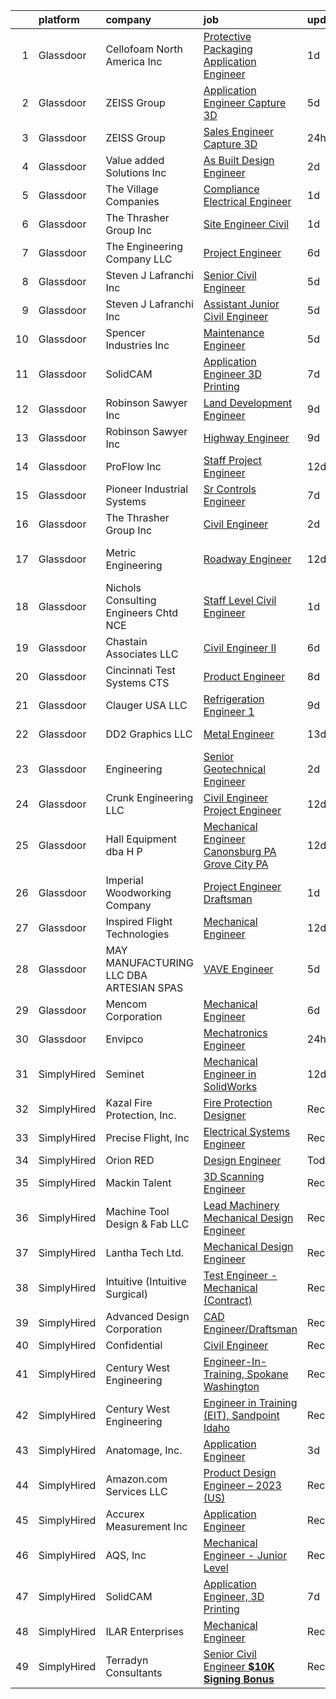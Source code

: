 

|    | platform    | company                                  | job                                                                                                                                                                                                                                                                                                                                                                                                                                                                                                                                                                                                                                                                                                                                                                                                                                                                                                                                             | update_time   | location            |
|---:|:------------|:-----------------------------------------|:------------------------------------------------------------------------------------------------------------------------------------------------------------------------------------------------------------------------------------------------------------------------------------------------------------------------------------------------------------------------------------------------------------------------------------------------------------------------------------------------------------------------------------------------------------------------------------------------------------------------------------------------------------------------------------------------------------------------------------------------------------------------------------------------------------------------------------------------------------------------------------------------------------------------------------------------|:--------------|:--------------------|
|  1 | Glassdoor   | Cellofoam North America Inc              | [Protective Packaging   Application Engineer](https://www.glassdoor.com/partner/jobListing.htm?pos=120&ao=1110586&s=58&guid=000001828bb3c3eb9eb2b08d5b2fe26b&src=GD_JOB_AD&t=SR&vt=w&ea=1&cs=1_87a79eb9&cb=1660201190852&jobListingId=1008063088053&cpc=AD6D47FFA8B547F8&jrtk=3-0-1ga5r7h0pi6i8801-1ga5r7h17ii1p800-ecf9547687b3fc56--6NYlbfkN0D0v1mOwXj8swOaDrJZz_RjVoJYf6u0WGQyDVRt7sJsxX9U_6azqd4tK_cXDaSjRA0ECsQUIhb3g98N6YmwSze1h_qWh9dsLM5YdGn3Q29QozuVlS_4gz60A8N2rxQ_6WE6E1U5w48G5WQjQBCrCh_lZtqPZWFN-W4m8j7nDRUl6jgWiAhBTBpQnbJlZ_bjCLkmmTvN8ob0O3wgzG2KLNtVRNaj3AoenOOi_g-c6vBefsmbd_W2yJcbKUAB5PgC8Px1t0S-jJfNlzvj_E-ZBApMPmZl2_iC7NYwZS3zjUmJ4D7eu_PlvyIJhwSB5kIy8r17YyLZxoXzOvu_wiVFAeAhrSSrC-OevntolfLK6KEYifcLZNrbH0y6ttdPfxNT0GAINlmtQngvalE5xZxa8FvdfN_Vc1bR0fnu7SsYIrZegb5-AirSQ-Gp3DSEJum_c2a1djsSos26a9yBtvZTlNIkBB6aoRkv9zkFnvjdE4rULENBMaJDSX_sFvEyh30oCFC_1UH2QSSQIA%3D%3D)                                              | 1d            | Conyers, GA         |
|  2 | Glassdoor   | ZEISS Group                              | [Application Engineer  Capture 3D](https://www.glassdoor.com/partner/jobListing.htm?pos=111&ao=1110586&s=58&guid=000001828bb3c3eb9eb2b08d5b2fe26b&src=GD_JOB_AD&t=SR&vt=w&ea=1&cs=1_a181c96c&cb=1660201190851&jobListingId=1008056198941&cpc=EF122F8089B9F0DE&jrtk=3-0-1ga5r7h0pi6i8801-1ga5r7h17ii1p800-291a0fe2e65db469--6NYlbfkN0ABwDUVlT3Pw5qAnq35jQOIcsB_LA26JxM8HdsefTKsTS0GE99TacnGWhKcn818qAYrPKdOb4AKBMytyhzwEDYCZfCUbVLVDsDK4XX6nuUIKMZNk3srfZHRh7QjFewBKuuX-Fx7fgUGP5eZ8X6PnK3OshnFxF8ThhwW5CcodgIjO5hTGxjkDKgMKmgyyYfBdkqpnahYpJXIWmrPZ3JuiK5mvgGk2NXcsfIk0hw7XfKyUcAD1U_XSFnDjlGDKmQUiFelLsA5cDZKIjJHqu2Eo1YAVHlIvWEHV1Po4IEurpGSiVjSdrdZGsNIvcTKu9VMxzBbVhU6a8BB-_6i2rB701fDsz36eKT7nlyughwNgA5XYi6WIArTaCJYModxLu6bNWJ6VS7wP6UsjbmtrajUJrUQ0W-AItSOM5mVRm6y7lgpgh7u5LmH7q7sPfQ268otI9dUhLIdocwqc9MG4uIeLSrVPWaiaeqgdSNO7PJkHcSgOAX205YbgxKW5WqegHxUZxdSMausruqyuA%3D%3D)                                                         | 5d            | Issaquah, WA        |
|  3 | Glassdoor   | ZEISS Group                              | [Sales Engineer  Capture 3D](https://www.glassdoor.com/partner/jobListing.htm?pos=123&ao=1110586&s=58&guid=000001828bb3c3eb9eb2b08d5b2fe26b&src=GD_JOB_AD&t=SR&vt=w&ea=1&cs=1_564474fc&cb=1660201190852&jobListingId=1008065618152&cpc=7C0AF3FAC6523A09&jrtk=3-0-1ga5r7h0pi6i8801-1ga5r7h17ii1p800-2db488a798be8a7f--6NYlbfkN0ABwDUVlT3Pw5qAnq35jQOIcsB_LA26JxM8HdsefTKsTS0GE99TacnG2wi7CEupSPTB5uIRffXU2qwrDKgdGhquKUk6r9SxrEi8aqvTXeEjH0U3HZ3fu_zIwfgCx60Hl1q1A4J8HB7Du5vgyZJmK0p2nxbD4nwgVTXSdxjgJ6KCrsJNwuOy2kY9i-DsNceHN050TJNNxCqMMpd-1jVARVCr9VGBlA4RLXbwPk_uPzMR8-nidNTkbWC5uPTbdQUieIa7ovXKC_q3SPgUdvks50DSlMfuJ7__DPlZWvqfhhM7oYEYTNz8Y-hVJU9v182A5q2lEQZaF2_q-z_ZIfow4K7syD7tpPwQIBKM1g59CkZMNLMzVNGzbWgiE2y7FkoFo5CO2Y7AEpCS6JqgeFT4hbhbnKT6s0KKBGaVygYmekhG5y9p3WrSsm3E8zWJgh8cj1tsqbQWa14B5HBZ9-cG-xKogLLvuSaXmxSAhzRgfAVYr2kA-zIBEnYJqEpueyv2C2NmaUePsCepBw%3D%3D)                                                               | 24h           | Milwaukee, WI       |
|  4 | Glassdoor   | Value added Solutions  Inc               | [As Built Design Engineer](https://www.glassdoor.com/partner/jobListing.htm?pos=130&ao=1110586&s=58&guid=000001828bb3c3eb9eb2b08d5b2fe26b&src=GD_JOB_AD&t=SR&vt=w&cs=1_8e6627eb&cb=1660201190853&jobListingId=1008061381451&cpc=2F77D7B52AE28048&jrtk=3-0-1ga5r7h0pi6i8801-1ga5r7h17ii1p800-95f3641f664680c5--6NYlbfkN0BUybBr5XT0sqPg3LBRWKMXbk3CuxQvNwBp0Q94qNyX0t_74A17dcXXF2W5Cm7w7sFppAAsfONcjxioYFwY5A1tp_g4VMQQ_gvg0IJ-Djsag8nAz59WdxM4fPwmsUQrbteHexgIBz-C5--H7-DGgglW35FbhhWZwP6brp-_VxNSHXX_EmraCz5LptqII3ws9ZHr3nR-jmmZzgcUs-FZRtPvxeQGtuv7bxQLY-Dh_4kEjXoJnxwCZhHR2A66x8zboRy1ngEhhvZmxA0VZuPKsFh9lnTMYGvknuieP20BCyegVK-6YJHwpYsNr0zyWvWvwTJI-ZRlYHpQEx_Y1-7tUnGBpWBpckAHEXPdDXqz7cvNVwLscE89BKTPs7fIMy7kkq7wEyd9QwrCDEDj2An6KvU1gyLCuxAvEOiy0DqPJqX75bMuXogX2LFRZva1uzGB9mtGv6Fe91vlHihOW3u3eF-PX5C0a1o_SFACezNQTojGvz3ZTAoUgFGmbMjvIyQ9_L5ouj4liWcaGQ7YSogZOjVn)                                                                  | 2d            | Carlsbad, NM        |
|  5 | Glassdoor   | The Village Companies                    | [Compliance   Electrical Engineer](https://www.glassdoor.com/partner/jobListing.htm?pos=108&ao=1110586&s=58&guid=000001828bb3c3eb9eb2b08d5b2fe26b&src=GD_JOB_AD&t=SR&vt=w&cs=1_92395821&cb=1660201190849&jobListingId=1008062776938&cpc=C329BE6647592046&jrtk=3-0-1ga5r7h0pi6i8801-1ga5r7h17ii1p800-e02f70705dcfb595--6NYlbfkN0AGg1VZueiKT9tWCUHV5e2l2mcE5WYHjIZa47yRLtX7ki4vJOo0OXV21gHx1QGMCLbz7xbkbELQ5OI1DHzC6VnJauSTDWR6uJe8C_Fgfd7hrXXjLIIFwHsf_s1dcTZOK548qePsVxISLzbFg9zqoMbgFiapY3ULI3FQfNgOPv67WpDQXXx0Rwm8hOgI6EZwVFmfjPyXK17pLD1ltfiHnwmvgk4Cj3mJ3DbYULzZqepTu6gPqYw5rkA6-DX4zPcRunpN-6xhbKqMSWfsGRgTQ7U-Ps0gtf8Eu5kLkdvwYrDpPwViNcrjNtPYM4RIFex-0zHs1O-JSI0IP_h5ZpM2hBAo0LyOp9oGtMjvGQRN4JLwGVfxKl4ePlsetovq1VqRpnevJsNYIZbnYgKFpbzImcW1jtC_kTk6s0Co4cPawxLVjS1094Ju2u6wGgNeb4KfHFeK5jJSPbrE3Dwif1mxyzxMKw_LW8Xv7E8n0Ey1xYg_2P7JBl51lhM4T4y8ZitsvXcMCKj8c3UswG4OaABEYiWK)                                                          | 1d            | Green Bay, WI       |
|  6 | Glassdoor   | The Thrasher Group Inc                   | [Site Engineer  Civil ](https://www.glassdoor.com/partner/jobListing.htm?pos=126&ao=1110586&s=58&guid=000001828bb3c3eb9eb2b08d5b2fe26b&src=GD_JOB_AD&t=SR&vt=w&ea=1&cs=1_7e6cabc9&cb=1660201190853&jobListingId=1008062664729&cpc=9A96D6093D59D0CE&jrtk=3-0-1ga5r7h0pi6i8801-1ga5r7h17ii1p800-c9969b8f3411c365--6NYlbfkN0BHIfC1zsKGIu0R3teaIu8liT7fbRNLaQeDQfcPJweUK16HKW-DuQbyYXXDHNi0aojXfnC0eWsgP2EA41Uq2PWSSSLaG37xo8wdvhq4YRa9sWVAYT6pB7tY3aBbEYfwX3rtyKmxdpgm2PTIJBN2p_6zLAo1yugNLIZjL3ubwuCSw5LT83SaY0v--9Ih1y4G19lSqgDc0PuQ96at_lBUCj9xOtX46k2g_c6pE7ZMF6ayCUwQCQCNx_KPR7IjOSCzlKad0XXKHLu16l-10Q2B4LCfvKXCkqRJMKDkMk9YpSuvTwrCw4AQydt9K3RNS4w4WBK8gQ38vEAjsgXfzsVin9zx2d3f-nwRsV_TSMIuWHPybyEzCIIGy2ZbsDBFvQgNxhypaZHCYnN-o6VOgZwFO-itMYxHGv-kkm9O43C-BznyDSZSqiC3gARDaSNsTOsjYdG1RI5mznq9iEZOeHU8rwjNv_9ftn6iQk3QLQaXH8KF3_txGs28wPg4x1IzCuT_QPgHDWtJLtGzWw%3D%3D)                                                                    | 1d            | Beaver, WV          |
|  7 | Glassdoor   | The Engineering Company  LLC             | [Project Engineer](https://www.glassdoor.com/partner/jobListing.htm?pos=118&ao=1110586&s=58&guid=000001828bb3c3eb9eb2b08d5b2fe26b&src=GD_JOB_AD&t=SR&vt=w&ea=1&cs=1_958835cb&cb=1660201190852&jobListingId=1008053728991&cpc=087FCE1F8A501AB7&jrtk=3-0-1ga5r7h0pi6i8801-1ga5r7h17ii1p800-36b88a74180b6b24--6NYlbfkN0BHIfC1zsKGIu0R3teaIu8liT7fbRNLaQeDQfcPJweUK16HKW-DuQbyPhgeNm9RviwfXXo46f9mWp6r7Q8sfIPHcx-QPp0lcPa90M6pnfJr5udRt8I_idjs0CQlLNnPbOyhsYZXX8qX8428MSC2p8mU1j1LRSmde66O6Si1Cexy9Cat36ERlzRZs3jUqYYctdzeoZ5McFTlcUUNjs3nMBzrAPSM3Kn2elGDXpp8b3JsSiaEmlzKusnUVAOkM24R_Rf3y31Qbfkrsw_M8tVt2_vqxYo6Cid4R8FcF2DdYfvKO9ZMkFdBcBdkOzQ6rNgfN6UoGuGFrL9mvELOTZAq5Z9yOTz43AISAK1kSQ86qOXkPmoiKIanZzylBuQOd6XXEezZuZnKjTDJJBzQVHuoDhKXe0HLxs-pJQkdyVY0luY5OnALclKC1XzYURqrBkwAj5wYf8D7cez6pntBcTLdNSYZ2k5tuGYbmogkfrQTLQw6Q9H91ONVnK5R5HnpaQKquww%3D)                                                                                       | 6d            | Aventura, FL        |
|  8 | Glassdoor   | Steven J  Lafranchi  Inc                 | [Senior Civil Engineer](https://www.glassdoor.com/partner/jobListing.htm?pos=112&ao=1110586&s=58&guid=000001828bb3c3eb9eb2b08d5b2fe26b&src=GD_JOB_AD&t=SR&vt=w&ea=1&cs=1_134db717&cb=1660201190851&jobListingId=1008056155452&cpc=DACC69BB79D5C7D6&jrtk=3-0-1ga5r7h0pi6i8801-1ga5r7h17ii1p800-2189fdf488ee70cb--6NYlbfkN0D_KRozbKJx95I3LRYgbj09bqBDFeyQG4s8tCOB31p2DErKQInU4wJMkIudjsvgCFRN2P0Hj3Y8pZ8-mrgrgjIhh27XFKLdLdNIZj7C3jFMKwIRNpnj3q6UYLRbIf5LTtJg1guWZ4P65TYINcPqDMeInmQag4gYiQSuSBrk_rEQaHLAELATcFm-qJ1bj9MkjOnqK-WuAuTa_Hy_qO8cQjTBR7dzTSfofH3nV0j0gj7ifPKr9DjUatey2-_AQ34tPDkUHMxXhrPsrVurzbEvWDdhbg6AkAwFP6x6ZZkUD4ozJv9povehJ43idoIzG9cQaznY9LTL_CW9Ax_n3dgcNvenohoNWKcnJzSQaRRPFUUVqM2GAEQOTjib9r8BTjigVT7X7deOdRm6z991cxyYQPcapTiOix4kIfqrqOtWqKY7poTIRC4pgTEbkLYupG5jygNOuBDw4Ybw5zrjQjqyi2B3cUq1jcj_-V78_jxJj8ZHdzGTWYtoWWA3qDcE6VEXSD6CVRrXVFyYuA%3D%3D)                                                                    | 5d            | Petaluma, CA        |
|  9 | Glassdoor   | Steven J  Lafranchi  Inc                 | [Assistant   Junior Civil Engineer](https://www.glassdoor.com/partner/jobListing.htm?pos=101&ao=1110586&s=58&guid=000001828bb3c3eb9eb2b08d5b2fe26b&src=GD_JOB_AD&t=SR&vt=w&ea=1&cs=1_1693ece1&cb=1660201190849&jobListingId=1008056159388&cpc=0956A6EEC67EFCED&jrtk=3-0-1ga5r7h0pi6i8801-1ga5r7h17ii1p800-98539a9719e4effc--6NYlbfkN0D_KRozbKJx95I3LRYgbj09bqBDFeyQG4s8tCOB31p2DErKQInU4wJMEKyCM_EBUgD8_EAkujzKq1JE6xEBQNyH8U1zVqcIBHnxBq98Gwd2vvzcFku00TZR5A0_rFQQET87FzJsJPKXP71xESDNm0LTN3vZJDfHlyz2PVlEdJSoelePil1fIFpX-er6IIM-pOApXpGQggDT8cE9J5jMXmO4uMIydqK8bQSf2pN7V7Fa0yBc3wk94kI7lbz2wIQWShm08hAz2ORc9iRZ6AhuikpAso8W67SiXUW8_8DDao82Y8_zPYY5QdmU-sj2CmaH4sdij3AlT4Bpks6nMhcz94RkgUpdQ3yr5PLwlSzKlt5zR-8RvHr_qMBSmgjIQG3o8Ngi2vcGr1zJd6yIwaGMMM-I0ymXqQGtlLvqwOeRZMoYnylKXLsZG2VnU0MApAzcpCaTy5YrLlLspv0UwkH_dQE2kL5Au7CM_BAiEtk7-2JHVOyXQabz5hC_gxRdQ4KrGSgk1UXt3qUHiw%3D%3D)                                                        | 5d            | Petaluma, CA        |
| 10 | Glassdoor   | Spencer Industries Inc                   | [Maintenance Engineer](https://www.glassdoor.com/partner/jobListing.htm?pos=125&ao=1110586&s=58&guid=000001828bb3c3eb9eb2b08d5b2fe26b&src=GD_JOB_AD&t=SR&vt=w&ea=1&cs=1_427073d4&cb=1660201190852&jobListingId=1008055878383&cpc=7727F3A772A9F19C&jrtk=3-0-1ga5r7h0pi6i8801-1ga5r7h17ii1p800-2ba70b80c07da7d3--6NYlbfkN0ADGhhdYVxTkFkhjqENB0H183n-8CZKN2v6P2DehE9QjWb29VYMkeMi-SOUJTW4UiakLZUY4yiM5OQXrR9O5iKq7WhZwlALN1fOWu6ag6LU-0UPaITx6A_qfamletSZOvaClQdU-X-AMrYnyithbep9jmz7y9MIFRi8MWCbLmHtmlV4fOR7BjtpCgWFVVWy9-m84HmdD7ZQQGvk97rYEhv10q9nF5aiU_0quF9TYf1xklGz7K9b2D8P4bE2bEMLhf6nZdUmb0nxb2IwsUObEbR_rKmjoI7uIxOv6urV2-3tZBoB-TBkX3znmjbnrxrvQ95dsEWx9MJT2GrN5dWWtk8KVI-XSsKTZc4q8JaMchn1KvVTXZWSavJnyrschzdep7rFQPC_Ivv0EDILXi3pSyOfylbeOs_j3wvH2tFDwKo0xCLNBd3pifDo9QUmyQ0hbP3FdmrhbxV6UZQt0SX2dv0b9Bv3IzP-UlLkV4igDeyzfmrnkvus_kipUZYcKPJr8Yj8bOzKoXWxhw%3D%3D)                                                                     | 5d            | Dale, IN            |
| 11 | Glassdoor   | SolidCAM                                 | [Application Engineer  3D Printing](https://www.glassdoor.com/partner/jobListing.htm?pos=127&ao=1110586&s=58&guid=000001828bb3c3eb9eb2b08d5b2fe26b&src=GD_JOB_AD&t=SR&vt=w&ea=1&cs=1_34059e8b&cb=1660201190853&jobListingId=1008049766138&cpc=281FE6ECBEE2538F&jrtk=3-0-1ga5r7h0pi6i8801-1ga5r7h17ii1p800-c3e8605c69e74327--6NYlbfkN0BTT1lo8Jwdy_hu5PBsWOg-OgEs4ry3bvHurgSPaoaOHGj5HGQ5cg8Bp1Dl0V3rzoPPF1PuXcpIsgmiU0Ny47pMP8Cme3XF1CCt2BJMoo0Mph4i7yvwDNAg8C_E4KgkIX4lrQWY3th1FmngrhhClorhGYA6mBcWVj6GJtGluEKBs6GcUoY3N-0Ht_Zp6nUDE1ZkfEnV1QvH5Co6x2zGQ_cMblXtcktV0Gmbk2XMwRca3MFN7hdh_HxE0ZQPRpxvQE82LjA6s9eVxmngo_KRFVdNcw8HkM2TXF12J2L7fE0J6rFFiicCWt1UJZZNrfih7QJl6-4H7HpM0wv3qJxKJjWbzr6fupcNEqTwMMVZRyecpSfaHAFWbRcZ_3NJtX02NoZCkZbQff4p0WWHE02Dv4WhcbJVcs9A_SP9PXHPvkHrdXaNpKRkyRQQ9tJ3Bq8DNEE_mV5l4r4AXR8gZDGcxXRzkWCnAC0UHV2-B_oclUKE7lLlIOdAcmxBvcstB9BMUR29_OQf9I1U_QoWncyDLn1K)                                                    | 7d            | Newtown, PA         |
| 12 | Glassdoor   | Robinson   Sawyer Inc                    | [Land Development Engineer](https://www.glassdoor.com/partner/jobListing.htm?pos=102&ao=1110586&s=58&guid=000001828bb3c3eb9eb2b08d5b2fe26b&src=GD_JOB_AD&t=SR&vt=w&ea=1&cs=1_46098f04&cb=1660201190849&jobListingId=1008044681440&cpc=98EE1FEA2B126549&jrtk=3-0-1ga5r7h0pi6i8801-1ga5r7h17ii1p800-c90e20a7191dddea--6NYlbfkN0CKNvdBtBh9SnuMcnkEvhJOJZTsmZHyY3ybnWicrfIHv97nR43vVhO-tby4acImT-q74UZ_ue3guIsvvfDvv8aRJe7Cp8M9ful5KORDehNAis7pn9q5g4pkvtlKLRa6N_S6wEw9_SHCsFMeY6E9Nn17rKp0S86Tan-X8bjPg6oTAxt0eHYyYaqc-KdCNxRQ1_FWdhQ9ejH7OytBKKqMqSpOk_8b9X5Es9s0BfWBLD4oQqrE8LuYqASjtTP3RI5mE9Vcld7LaUYKKwW34dnKLyqmxS-ntKH__c4ScXgOz4ZIhIga_hNsvVDTkbpmUjhq2QEfOx9MwLjt0SqMA__Nk-wnx2z6fsKXqegIdZn6w3UUeZmbRgOcoU2oUx7lkPf-Rm1CGS70-vdmHddb3l3hJ4a_pUY6MVACkbemDZIoFBveQYTHPiLTv_aSSscRjvNLbcNBM3aYML1YT8kqFjC64FV2zQQsIYy8zIwbKsvRztsfa6pfORB2yKGVuWIa3leFfmzqb-IihaNI-REwpm0moyUi)                                                            | 9d            | Gastonia, NC        |
| 13 | Glassdoor   | Robinson   Sawyer Inc                    | [Highway Engineer](https://www.glassdoor.com/partner/jobListing.htm?pos=103&ao=1110586&s=58&guid=000001828bb3c3eb9eb2b08d5b2fe26b&src=GD_JOB_AD&t=SR&vt=w&ea=1&cs=1_b9c569ba&cb=1660201190849&jobListingId=1008044724684&cpc=8C8C01C1671D14CC&jrtk=3-0-1ga5r7h0pi6i8801-1ga5r7h17ii1p800-2ee959d06089a34b--6NYlbfkN0CKNvdBtBh9SnuMcnkEvhJOJZTsmZHyY3ybnWicrfIHv97nR43vVhO-CJl-eWmIfHrmY2DpYzpkUQib14VoBXE9X4tRnvAzn7HqeOevNHRgASffUSGHtIPPZgl5zOduMm_SAB-MKy5RXs3-hr7ODpbcZ980SVCk4u2DtuJ1RPMGwZBOI4e7xn7HwTwrsCMH992h-wy2CMhe73IQNy1eHzb66TmXhIWgbTMbOvPUuPqm4F13lxFBOOtdJR1gJPmmZ2OZqzx6BhHYS8gDLQ4g8UZ2_TJFUWdRCbaR7Cz-0F4Au8TZQRabywGY5bCi6isuXiFwJd0mIKFT-H8eRpj0sPt75Wvt3-GqXXEqX1oMEYuSo2c1IdRKUZpcAeYyrVPYIPKqRJD7YV4ZHpYSmlxkmNTvEMBPO4NyGAO9dIB7agRcp5CsCYTpCXWAMSzdb-LAchiwrMXc3ITq_Rb5OLopWdtIEpFs6kx9InmZFgYZRb9ir8X8QWI_kUCZyxGLMz4dj025lHFwPV2ffQ%3D%3D)                                                                         | 9d            | Gastonia, NC        |
| 14 | Glassdoor   | ProFlow  Inc                             | [Staff Project Engineer](https://www.glassdoor.com/partner/jobListing.htm?pos=106&ao=1110586&s=58&guid=000001828bb3c3eb9eb2b08d5b2fe26b&src=GD_JOB_AD&t=SR&vt=w&ea=1&cs=1_4b5d9fce&cb=1660201190850&jobListingId=1008038181525&cpc=E4011C7C89659561&jrtk=3-0-1ga5r7h0pi6i8801-1ga5r7h17ii1p800-4f6b31b77e9442d9--6NYlbfkN0ACu_hgM4mYOpGjE6TXudS1eLEYdlotK5aSiNrSIRlNjrOhnyvEHI4wUtKGMjhJ_VA4qszTA2OIF2D5o-LxQeOUfeVAR5mBz1IUAmfWnUOnzc3MgG85KdQF12sltYxm_tQPgDr1AJYMBd28NN1rAFGi8aYj4Bbn4i4aBBTTn4lP4cFXVg97_i9XwkYDDulupeZ2wc27LyvQ8NxZAc7Ut2eO3WzzHIOdxlmZxY4uCKIMCpsv51V_eKjav38M_rd4fL0QKdYcAkepXTN4IcCnUfiUNkx89I3cvNHgail-YUCzfmpst0ps2O5Hi-ytGbl5YcWbrYTiKz6mmmdGshTmJEt4ZOay6lPxEwV8Vjk9ctormOMwSxboPQ34ngQ4gNRAt8qxFekw-uJELq7chC6lZGIiGukJQ_vbmGfcV_B41R8O0cTpE0Gt4lJuiUA6qhWBQbzG_U1PxXHAr7e4Ti3sPA3uXzMAUNdazSz-GqDUbATvDeDewsVtoFrtsoPH0_abSCWwAauUQaJZWw%3D%3D)                                                                   | 12d           | North Haven, CT     |
| 15 | Glassdoor   | Pioneer Industrial Systems               | [Sr  Controls Engineer](https://www.glassdoor.com/partner/jobListing.htm?pos=104&ao=1110586&s=58&guid=000001828bb3c3eb9eb2b08d5b2fe26b&src=GD_JOB_AD&t=SR&vt=w&ea=1&cs=1_c8dc222c&cb=1660201190849&jobListingId=1008050430545&cpc=5FE10802AE6365D9&jrtk=3-0-1ga5r7h0pi6i8801-1ga5r7h17ii1p800-ade9bddf844b5f89--6NYlbfkN0CNayYzF1mBaI40OgT78t3Q2d9IxlwDzhsYR4HK7epYUURqj7ThGxAT1Fxh6hQ1QHmaJfMl1qiKG_eMbqyxZcuthR82jdCGgyL6U6aydk-iJ6cgdqY_t5hV8DPTx4h2-nBLwGg9LAx7kc69NapGcPiJ-Qq4HwEpqysLhy0RywFm7LTJy0DXst6R28eKV6EINtaHagUEfXD1HpI0lCDWojyLLKjjIzaZ4G4r7_IE9wAnCd8F6mRKXK6KfZbh38ooMdeP4l_V3qKWZJ3wMy9SXBGiBCio0ELv1QM9YtxyNf2ipm84zqDxnvSV6tgLcUpM_Gmj4whq6UMZkbOcHhJdVhoyFh4LZDIvLo7b3XXqfqAT59Frbgic1O_4HLFEYmvf9bG_24jDU8I12qvs0wbCXTp7x5kmOkW7XMVCa2XbYlMdl0o1t44aQWXn0qpsm_rWFJ9OdsOgCH70JCQV1CCpo6sd_wzJ-MWCShdClO0AWlZJQ93tpTQ9C2CHryFODCXD3od78B91vJh6ZA%3D%3D)                                                                    | 7d            | Alvordton, OH       |
| 16 | Glassdoor   | The Thrasher Group Inc                   | [Civil Engineer](https://www.glassdoor.com/partner/jobListing.htm?pos=114&ao=1110586&s=58&guid=000001828bb3c3eb9eb2b08d5b2fe26b&src=GD_JOB_AD&t=SR&vt=w&ea=1&cs=1_e94fe494&cb=1660201190851&jobListingId=1008060727974&cpc=80E953CB6F73E22C&jrtk=3-0-1ga5r7h0pi6i8801-1ga5r7h17ii1p800-99e08331a7265814--6NYlbfkN0BHIfC1zsKGIu0R3teaIu8liT7fbRNLaQeDQfcPJweUK16HKW-DuQbyOEPa0HLGn91CEosfe-0JMZaeDllOBzyxmyuw9bI2rEJYHENvxoPJwM4F3sFGwprU84vAfjitPG0VNIx-BE_UzdYRKYr_9MV5u46-UWpMr5ghKkhyFl9oJZegSmeotZ53omymxvaDOq67zbaq5ZeHs82nig5mRIBpBngjkdAVMPGtXojCcQI1G6PJqfYQzqWRkIsEjvyY3HkS-ITeSuImZbbwipwhfUWhvRCYFQwzd_K7fucaLu7vvCrjP0hVM-UeEBQ3ujLlrc66aC_OBJ_rwLIt2PSnUEt1GOJOmKd9g142_oYn6xv2flTBN_xUKXlCNuk4mvlqDvY6mwZfnVDw7Hnmqxagd_aktdPYElzaoUNOPBwiuboN7Ay6VQr2v7f4-M0-WxEHbtiwz1oNPR-gVZj2UfSNbLLXH91y34qIRZbuKJdeyymI_psxwb6sQR8D-KX_PEVthS_bVHRBJOZH3g%3D%3D)                                                                           | 2d            | Canton, OH          |
| 17 | Glassdoor   | Metric Engineering                       | [Roadway Engineer](https://www.glassdoor.com/partner/jobListing.htm?pos=109&ao=1110586&s=58&guid=000001828bb3c3eb9eb2b08d5b2fe26b&src=GD_JOB_AD&t=SR&vt=w&cs=1_a40511c3&cb=1660201190850&jobListingId=1008037753836&cpc=905C651B81AEFFA3&jrtk=3-0-1ga5r7h0pi6i8801-1ga5r7h17ii1p800-bb5bb480fc1d7e8c--6NYlbfkN0DidxVwgmOe-ABwagrwZJDiR9WGDyPDKLtKUy7pDlbvGqfu7kTIgyxCz8c2hkO5IO_O4hD6XrCO-4xXJN_vrLBKiGkvtXFdPz7x9GyL4wv2VN14zyG8-1DK7pnBGP1NnHDNOFXC3xpoLTrPat5icpzEVNS8-ersYz_UFgIV68HOaqnJhYlIAHEztekNWBNZi6bkDDkVrTb3VG5mIRGY-Y1GO6JonbJdX2XPB9rGpSQ4mjALKKP8t0UAAEr32Bl8oKu74jAk5-1r_y7x_nMe9XVZfXFstc2xLI99eCSPuhMG0xwSngQN7gV00vW5W7AN5ZIWTTJkSK7thNi6F-BUcUyvgSrmvV6dZg7cBZrGge95Wglo98GLDGSg8fY08RiVobKI3cwB0rnZc0DjANOc516Q8yC7MxiuCpcxRhfT35KAcWz0Z3pV5LBHU9dQ7Dgh8h7vK-_74p7QtJq5Fk8SvUb16o8IhwfPNUDPBRWU8mnLY9zcqPEPVMckR5sVDU_MiZue0ie7mxbBrOobABTZwYoAMuehqn5PtaXPBHolbw1EGVxqCvLbX9PYOKjInsn_waHy5_Svf3qKdA%3D%3D)              | 12d           | Fort Lauderdale, FL |
| 18 | Glassdoor   | Nichols Consulting Engineers  Chtd   NCE | [Staff Level Civil Engineer](https://www.glassdoor.com/partner/jobListing.htm?pos=113&ao=1110586&s=58&guid=000001828bb3c3eb9eb2b08d5b2fe26b&src=GD_JOB_AD&t=SR&vt=w&ea=1&cs=1_579d476a&cb=1660201190851&jobListingId=1008062940297&cpc=31063778D181FC87&jrtk=3-0-1ga5r7h0pi6i8801-1ga5r7h17ii1p800-0831b199e3d9af88--6NYlbfkN0D7QruqbDRfLKE62qMwiXpxb00yD4L0V158V28zr7GSLRHqLe_-Tm29B6709djWeB6wwqGNW4a_MtCOaBKxS1JM8kfT909Pemw1tM-S3oqPWcz61rLe7p-8w3pHe6mUfqkvNJLfhHrNaLwcDPdAn_1GAdj5gBbrwh67kJw5AzDg6r8_QVAYYJP6BTm6Z482dfsdJ4SHe-tyfr0cZ89oBU3e6qjRbG1-2hSE4nErs5AM7DII9QdHC6Zg6VMjqweYwwKokL_gQ_APwT-MCcXu6rD5TMKEO7oNOG8FFwdtP1BorA-zCiQkOZss226Tel1y_cZkICK8NZ_F0YiLKhcD7fzK9S6hdm1phgF6SxVCQNMDMq6Z5a7SUCnmVX-wa1n0oxrk3BGdEwe51lK6SmyJebueei08JE-iCcvgZAkCFb-jtbDCAG-gLRJ9iD9NLeIDIXOcpL72mTDUaSUAmwqr1JakPt7R_Bf0l1AKbrh7QFIwz0J0AXxOQu29-y194WonTmEJdu1kecx2rg%3D%3D)                                                               | 1d            | Reno, NV            |
| 19 | Glassdoor   | Chastain   Associates LLC                | [Civil Engineer II](https://www.glassdoor.com/partner/jobListing.htm?pos=128&ao=1110586&s=58&guid=000001828bb3c3eb9eb2b08d5b2fe26b&src=GD_JOB_AD&t=SR&vt=w&ea=1&cs=1_2006cd27&cb=1660201190853&jobListingId=1008053792058&cpc=16C99676026A3978&jrtk=3-0-1ga5r7h0pi6i8801-1ga5r7h17ii1p800-bc2b35a368a3dd35--6NYlbfkN0C_o34kQbNVtWLMYmruHo5trOvhy6nG1nFgG96yS0pmO0PzKqeOhlom_xGVMmJf1327lzQ1bsmbBPRWowtFOk8x4qDQZkmwl3wDfBcQNRcAKA_AYWQSAjPlm9Fl0GwrcL4fAxQdyHVlyIP1NcsFuUk5wzKNsltFbyuuYZef4eLSUFO8py9oXObDURm8PZjfBKYmly5livZ4-Jpfq2IJk5IfuQl_oVsfwDip6QRp8b9yFFyCivXJdMJX68KrYvpBcUsx778LPOuLkezn4QrUaIBe79ucHxvZBJAKFxP7WvmUHklM0KnCY16XeW8mqwRA4wEXABTx5eUI0yRLG9gaNPdmkkipXTWyGsTl6TFYLwCVUO6WQ2iisgbIhFLdpJ89i2mg-vla9zKQFPhuhGo3iTSH_UMnXTgQzDfB8PEYnSOqj3X1HF084t_EDk6WRaVkDSXoiYH0vhX_-e8eNqZz34lfqbInAFCcK_RCPasyPmAd7ag6COERWFMCX7NxOI5H-IM%3D)                                                                                      | 6d            | Schaumburg, IL      |
| 20 | Glassdoor   | Cincinnati Test Systems  CTS             | [Product Engineer](https://www.glassdoor.com/partner/jobListing.htm?pos=122&ao=1110586&s=58&guid=000001828bb3c3eb9eb2b08d5b2fe26b&src=GD_JOB_AD&t=SR&vt=w&ea=1&cs=1_17994698&cb=1660201190852&jobListingId=1008046956069&cpc=82DCBDA90A4A7E43&jrtk=3-0-1ga5r7h0pi6i8801-1ga5r7h17ii1p800-25b9429e390aa183--6NYlbfkN0AxTW2I5hFMRs1ppfVaotPbiDcG--VYf6eQeyz1cvYZmvU7ipRBcyqBpcC9rIByUrQb-Bn_iCcssMo92g8VRz4LkKL36cHp2ljR-p41itywF40UBINipSA-3H6iGlqQbYlK7_U5rb29U3QqFxP_fYTDWVPUJLCKt7EAE7f600jXXGuVpcHZRpCihekAzxWW-AYWRk8fjpSPSyNIvk2gBxHIWAf73nWAxgws0Rs4-JdsdW0YSylvcoPh5l7STE3ybFoWtzmhYZPvdbrTbPSO2tFB_X741sPYLAv5FBf7nVEcokj-7GiwE5_KRhU4t2ZcFCxwek1mo9PwRwm0b3Px9MbYWftyGTw2xvPXmvcmtWdlJBeMd8BGfx73dGnpp6PWhNmmBgh9dcBvfNCzOC96XEf_KWqGXNI8KjAE3ByWM1oildmCFZT-tbRannhrpHLS44dazdB5rNyFiQTyek-HoCFb0gBFvmNcFqEX2l62aW7KDWiY9ZvM5pMKRcbQSeuASLE%3D)                                                                                       | 8d            | Harrison, OH        |
| 21 | Glassdoor   | Clauger USA  LLC                         | [Refrigeration Engineer 1](https://www.glassdoor.com/partner/jobListing.htm?pos=110&ao=1110586&s=58&guid=000001828bb3c3eb9eb2b08d5b2fe26b&src=GD_JOB_AD&t=SR&vt=w&ea=1&cs=1_d681e689&cb=1660201190850&jobListingId=1008044838664&cpc=D10975AEA81ACBCE&jrtk=3-0-1ga5r7h0pi6i8801-1ga5r7h17ii1p800-0e76a722a5452a13--6NYlbfkN0CdcVd3SDA1nO7RkKTAACmPV4xEt72Vls8LI2dqcgyOeKwvX5o6H4TlSTktfDQaeZh4GSbCsJS6jdd3A8dg5TEUVYSnVHIZ1Skj9xX4O7Jc5ImICXIeP-NYuJCvPtHgE0dA3nyHAMfFbXKq55bGQ8lypY826_71dGcB0-SXKGnkVTWC-PJpdOLA06QoGEhfgH3G9BQF3fC7lqsvtJ8qfLpainzIxDUnDb8sZCamBKsACiYuYFLi0bAjDX2QoLmBV9Gs4q_sa9VUfaGemSDkvSaUev-KjIWBYey881G_Qc27t2D65JJpCM8c2nkOxTxDli8WY_RWmylrwmptkU7_s0m1cIs2m45gb3wFS4lM7nutpC9cwVchhM-fPpWxhz9HcQcoNlWWg3oFJFZ3mc0x0omq6vUINV1lU7K37UZGURfJs6QqUTlEbqoTsFdo4VLFRfNlKEM4AwXqD_aLf9gddp9zLO_eSPhb5MwMAgMAAZlzRTggUS4s3ptMPas5niyFPO7wXJF-WLcTOg%3D%3D)                                                                 | 9d            | Jacksonville, FL    |
| 22 | Glassdoor   | DD2 Graphics LLC                         | [Metal Engineer](https://www.glassdoor.com/partner/jobListing.htm?pos=105&ao=1110586&s=58&guid=000001828bb3c3eb9eb2b08d5b2fe26b&src=GD_JOB_AD&t=SR&vt=w&ea=1&cs=1_c09034b4&cb=1660201190849&jobListingId=1008035479058&cpc=1899023E9966B094&jrtk=3-0-1ga5r7h0pi6i8801-1ga5r7h17ii1p800-1d94b1c2e599b89f--6NYlbfkN0BCDTPjYhD-A4MMgh6OiMV7CGjDCBNGjNrBSRDoibwnpqBlh9l5cKVeZtFls8D4KUTdT04jaRWYGNkpxNvp9SSfAwwOgjhpF514mBO6V5AXR3CBhCnY6pNA518vphyPT9L04B2ezDSSivpKdxjQhiQLMnN9nbuIxhw_UwBOKDJl9KfK_BajVDsJY7W0o6rPj-4jFSzFYz1GiWQH9N_BHEDb098CUDPuAv1r2SA9WlBohkv43vubkDYRo4tj36Zj32RQm-0eL2jegWmU5T2TD1PeoE7k6OMMsRkBx3K6pDNg46xJHsjlE6UtzkXOX26pko4V6O87p053glgJIZN67mvQUiCBCAvOtd1wqhht7fGUDtmw0SYJVIuaJEPrIM1PCrQEG9K7F9Pq_DvaMrfchmNh13K4AVPw8KJNbqv2NLk5bmGr36M2RtW_00mNJQtg-lqPOprdqP1ZaeM3mKkQJjdjByc76FiMTax7KD2UOhhSfz8pP3C8F1-v9ygiWd1xG6M%3D)                                                                                         | 13d           | Buffalo Grove, IL   |
| 23 | Glassdoor   | Engineering                              | [Senior Geotechnical Engineer](https://www.glassdoor.com/partner/jobListing.htm?pos=115&ao=1110586&s=58&guid=000001828bb3c3eb9eb2b08d5b2fe26b&src=GD_JOB_AD&t=SR&vt=w&ea=1&cs=1_ba2a68dd&cb=1660201190851&jobListingId=1008060721202&cpc=EE03BF53A751B229&jrtk=3-0-1ga5r7h0pi6i8801-1ga5r7h17ii1p800-a1047056fb7d1ba4--6NYlbfkN0BqjFzpAyXOaGjGX5_pNrqOTZWuDDKRvtVvAxHtGjhdCuxdpwjyKzlEveJlM0wv6qA-F7cjyuQkTDXJ2locAjLKTYIi4E1tvPDqs8fpvhvLnlBp_2MVZBQPCiEjOFNS8zZ42Da4Cfw4e7GlH6ueNqbwroHq7p7KG9_2frac1p92ZiYcFcjDBTjdASJ6JUYTApbFe3IhGBb6RD54GDDQ3mUAYWTcfxMDG1t1w3Y_p4azNYfevXon6BC_6u1T7lqGLPIGu4o5sQ8Kw5X8DYKKiz_SIfXhM3A_zU38awmevn4TSaS4ySe_5J9-TefV5OOLKC8ti4qLrj6T3jIdqdUw8QWdnf2ea6PLB0KbfDEvZLERjyjor_hSZhipSqtS5u1nbSoZ7RgEWpyLAj7IARnQ9o1ACyU7Uyr6PCxz5bTYfZKdIvzD26BOQ6m7jppkq8zZqNZfIffgYZzjPUd_a2RE3AnTt4qS6sra95EKwRLEqJwiSE1c5A2kbtZLGlY53WGUOj8kJjJL_WmrkRkckF5nTUxP)                                                         | 2d            | Lenexa, KS          |
| 24 | Glassdoor   | Crunk Engineering LLC                    | [Civil Engineer   Project Engineer](https://www.glassdoor.com/partner/jobListing.htm?pos=107&ao=1110586&s=58&guid=000001828bb3c3eb9eb2b08d5b2fe26b&src=GD_JOB_AD&t=SR&vt=w&ea=1&cs=1_a99af6c1&cb=1660201190849&jobListingId=1008037933558&cpc=A23E290BC78C8155&jrtk=3-0-1ga5r7h0pi6i8801-1ga5r7h17ii1p800-2ee796852122ed1c--6NYlbfkN0DLxniXb9xd09bch3T7EymxCrgj1jiT2kSu__xrmi42oCz9LhPSIgqDU7A5BoF6a8NoViPnJ24x9Y2QkVkvhAHFnuUB8z69qjRtMQlskKw13j0_KlCyQvmtTa1xFoxsH4XqG-OP2-d3JssNbE_KcEtfVPD7OGXMJDOIl33PdmsGrSEk0RaLTJV48is6Ba3QRVyqL3VQmdE3TVNiUyBnhqtEFM3tWEGkb4a0FX5F0BdiIsxahMEs9Wibf1W_iiEwV09ln7Chj16SXtcKmGYPvGqZ2N3uUEFrWxGNcVRdgqAg-DGzVH8o2j35c2wfOyzCsLLm-9XhuIegCGvE6COqpn5vqj7Ck3-H-IIc2f4lfNyFPMNzYhOlrmJ_JC2bIfXD9g1qIBRFsZuIzx_aWjfLT-xcst6No__I5SsJgXxJblUlmboBBS4wHXmePolJ6OcxAhJL-1RaL5Pn3VDpr-JF7ZJ8pt-PwqAr8q0chVYlGLdcMyBp9ZRS94rt71IzFlif0a01dJjErbJ3RISQEu8110S1QpaKnGGQfWk%3D)                                      | 12d           | Brentwood, TN       |
| 25 | Glassdoor   | Hall Equipment dba H P                   | [Mechanical Engineer   Canonsburg  PA  Grove City  PA](https://www.glassdoor.com/partner/jobListing.htm?pos=119&ao=1110586&s=58&guid=000001828bb3c3eb9eb2b08d5b2fe26b&src=GD_JOB_AD&t=SR&vt=w&ea=1&cs=1_a4e886d4&cb=1660201190852&jobListingId=1008037868474&cpc=F28B0AD999D41ED8&jrtk=3-0-1ga5r7h0pi6i8801-1ga5r7h17ii1p800-0bd0f229d2038612--6NYlbfkN0B8vUyIpVTMF0by_MupBqBRPqSdc5LlpGWwZLZ4EX9cFzuKHKSowZVlt8NhwZIOX66bxqMHm36Uq9UqWXn1r_9zYrchxfZb-P40lZXh3QKWy5SO_1uaEU9yGkpzx6itz2yU8yubpCPkoEOL7Y_C_Hu5WU_MsVXAUWGL-m7r-gRbBWVNpdlOrJiBUynrhbGgSSGHTsplKJndjlCiMpQMoxdLEAShWHP4k689b--OVOaZFs2pYnXqMWKZpiTJUUd10DJuoVB3Hp2eiEnAW3v5qNZHN_g6SSJhMlR-EzkxwSC3p9e66Vfr_Y4iu_UV7v34i_74hVVaHbVUuOyR36xCuN5NlT0uV6aqowmQqd0DqXOu4f8fImiBk_dcYmbVnDYnFmzbA1h-hVf_6CvAt1PHO5iCp9agjhqcV5I073LOT8D_YbQTy8deJ_HPZY6mET3sBQ32LIfyeFiCBqK7ovyPfXpQOBJ_WgCz8RJmrvWlk7tQYFMGjpvYKBppoWQOHaBCN6oV-1XjOGSzXbjZN7jSb0EDS32L3mXgdydRuYUbnG9qRwFIzPOSyFat) | 12d           | Canonsburg, PA      |
| 26 | Glassdoor   | Imperial Woodworking Company             | [Project Engineer   Draftsman](https://www.glassdoor.com/partner/jobListing.htm?pos=116&ao=1110586&s=58&guid=000001828bb3c3eb9eb2b08d5b2fe26b&src=GD_JOB_AD&t=SR&vt=w&ea=1&cs=1_e0efbf6e&cb=1660201190851&jobListingId=1008062672162&cpc=8F9490FB7D27FD22&jrtk=3-0-1ga5r7h0pi6i8801-1ga5r7h17ii1p800-402ce46ca2d33abd--6NYlbfkN0Bya_Wv1v0tm7_EGPPhNgWji-9I2znI0MSjl_zIFS174DkUYz7pJmOW3PKbAsPta1Wk9skknLgZcXaOptyQtOYfzwPRMYt5CUte2Fw9Zlm_3vEQKXcKeO7Nf3Be7FF_xD0T4FvGhibAWVGyU1mGVg8CvzKMwUnmh5tNlHIGchxLG4dU3i-VJm-fjg5rWo0Is4AVeGpeN4h5MBFuiH9ZXcuf3GKbMmuHRx9SJ99fA7kV5_dJEtuCuiFQlxAA9OZcPxiy9gqRzeTyvcbzTD1G9fDVG9XLPz0QL8QVF6Ff4_c3T-rJMB0uIsIa0LGZRR543avHNrww_rWamdkv4ZlIT_cjoAQXY_vkeM7IopIdyM_XJF8tAlDjEQYqk9d6DD4KaapcEYriSDiah4gVKDSSJgoAsQeZdF0iSU1vjGYxtC1X4xDbmV-wq06WbAtFBdkygS5tacnG1k9WakpTUrBFARxwOBoh17oAgSEgSl9oPfhWnmr9I_f-EDvwO7Ak5VId0NuzyOKbw9Y7Dg%3D%3D)                                                             | 1d            | Palatine, IL        |
| 27 | Glassdoor   | Inspired Flight Technologies             | [Mechanical Engineer](https://www.glassdoor.com/partner/jobListing.htm?pos=124&ao=1110586&s=58&guid=000001828bb3c3eb9eb2b08d5b2fe26b&src=GD_JOB_AD&t=SR&vt=w&ea=1&cs=1_89610d52&cb=1660201190852&jobListingId=1008038504553&cpc=60C6108625952AF3&jrtk=3-0-1ga5r7h0pi6i8801-1ga5r7h17ii1p800-9e2e54eae16419a4--6NYlbfkN0BBGG9LMNqL16EzDx9S3nKk4b6IwprgSJginr0DZD_oW-FI5qtWA8j2O36TUSNjbzG5pzbsoAnDMu4rBIY_N_9r1NtY9F5g-9ai1dVJW5jV66F-ejcpbwrYWhC2ukTk3XihYvu0QtI4LBwZFRCDvJ2IId6R9LED3KRPPSpgVJT_Y41HHxPHnq0h8AmRsfgYObBTgxJZcgTEuuwPVuOR6xIJr73lL9KDLhfQgr82RGftb_jQG5_6AladTNJKtC0PtRQ45mFeWdn7LOWvZwAZa815orN-3qAV3wTvjvfQnrSLEWPavXPF1SNm1xPDmaqkPnPXoR4mtmEq40BmHnA8XQwt5uJnQHLlmsS7NgrJlN0H5PEApHZFhzd-s-zXJ25xFPJ7lZmuvGex7T8qBZ4MeXyyUpUIXgTxHs86tlo4H31gwUdw3QgYsmwrWDcLTu2AhyORudTsGk54KPiVgUBQ3-32bxyXagwD11lFNE4WFsHRs4f4HBYjZE7nnqomnolIEWU%3D)                                                                                    | 12d           | San Luis Obispo, CA |
| 28 | Glassdoor   | MAY MANUFACTURING  LLC DBA ARTESIAN SPAS | [VAVE Engineer](https://www.glassdoor.com/partner/jobListing.htm?pos=121&ao=1110586&s=58&guid=000001828bb3c3eb9eb2b08d5b2fe26b&src=GD_JOB_AD&t=SR&vt=w&ea=1&cs=1_e0154e2a&cb=1660201190852&jobListingId=1008055814029&cpc=F7BD8DA794B5A532&jrtk=3-0-1ga5r7h0pi6i8801-1ga5r7h17ii1p800-0406794b8cb5efd7--6NYlbfkN0A1VrzDLfvGIgWDxoOFxvulWoD1se4rk3JiW6kTBB38EqUFcHP9KmzciYAGuKnNQFyApUUEtDm7AB3sVEfruOkWnnYq9J0OjdCFCNL7LkXFikwdnTX98NxDp-KQPgQiTkQd-GpZuQAKChUPfZI5az050LhpcqcRYtqq-OA8VjvDzs4XjyRVy18eb3gCsOylQl8N3I15HTB2IUz71C3uYg8-CyGZu_fHMHxz_NABG7tElDVuwdRyPM_nW1n0qKrnuEqom_w_9ryGy6J3U8U4acldF40ZQWQn_Tr_7348ZAv3KNzot4GWEhCup0DGt0zvCD_Lw-rKs_6k_FmXOefTwWMtMlrClEFlYFhLNCVlVEfXVlaOk_h4S4RcoihrthWP040jpZ0xoufAuvimvpuxdmwtqWfkzo67W8_akT2J9kTaWfDWigI1BZw75nDnUw4AHLiEi_mHQeorIPp9yGBm2_sqWhmV4HwpaUtChrgN0bOkfPbr4aSYqq68fbrclsykrcLIbsovVQ4rIQ%3D%3D)                                                                            | 5d            | Las Vegas, NV       |
| 29 | Glassdoor   | Mencom Corporation                       | [Mechanical Engineer](https://www.glassdoor.com/partner/jobListing.htm?pos=129&ao=1110586&s=58&guid=000001828bb3c3eb9eb2b08d5b2fe26b&src=GD_JOB_AD&t=SR&vt=w&ea=1&cs=1_388b3cb6&cb=1660201190853&jobListingId=1008052999590&cpc=0AD9CBC11EB69ADD&jrtk=3-0-1ga5r7h0pi6i8801-1ga5r7h17ii1p800-4572b0f8b6cba808--6NYlbfkN0AtlW_omU2Xx3W-19HQ_drmTKCWebiHnmA5lS5PDL5G8RvaRScdHDRjYxmuhRHdUNaEoIFQD-YW-d5DTQNMX8v22z8ghvWuAmfLcO617Q8JkThyybHAfwyXnpL7EZ9o0LF9o_0XW2sdegqrIqjxzl_UPsCOHhvWgeNYwYdlaMcTCcseYwFdYTlGO3m-9bzS2_uIXwuSkLpPJ4vtkfPhUFFhdgG0c4rjIFbYVWdg-vs746DoVfkDhIUl9i7_JIX7C1vdVAEgtBjG3KXxwzNj1YPvFDA9ahICmYInjIfsgxM6Nb9M2rJDsTPt1uLZdOgODEVPpUDhmacOm8VHIv9G7qQv_cKrdSRA4wc-_LLkzjnufCEkammTmuhiyJN4C9LuWNEjiiQSUfxbVTYFACHUyGPScNyb_1yFuPMX3WMMzeMEGqdJqsyw31PwsZY7ScnU6PLhli4QEq1TpdQKICR67ZhCUKkftL5xCIGvuVFydnZ_rLl0kTS0IFxypMXhYyZV9qg%3D)                                                                                    | 6d            | Oakwood, GA         |
| 30 | Glassdoor   | Envipco                                  | [Mechatronics Engineer](https://www.glassdoor.com/partner/jobListing.htm?pos=117&ao=1110586&s=58&guid=000001828bb3c3eb9eb2b08d5b2fe26b&src=GD_JOB_AD&t=SR&vt=w&ea=1&cs=1_e60841d6&cb=1660201190851&jobListingId=1008064543090&cpc=414F59AAC079D902&jrtk=3-0-1ga5r7h0pi6i8801-1ga5r7h17ii1p800-9ea7d25a71012d70--6NYlbfkN0CjobWVJHzGqs5vf7nWBYushzjc1RYLPhOzE3YxNes3nxvyYz5IG38Eo-pzswGhSSmcaiUuWmS-Vcz22CPT63jAfrRtX2cIGIFsa7mVLB0mDHamlNdp2vH8F8K83lR_mTyUzG3TcR4cztUrkO8j8huYO__C80cAgeQVIWtCfV4HMjfPK0JWSg1w8dQZVK0jqRIMzd2Jakiqtawix6I5VDezlwPhfB2qLpmq2VrviO1q_aablw5PX0FZyeJUlGKi5GtZi0XnB90L_TXUVMnViRbSje7OaLVqWPLNWtxfqzH_9qXS92xXpYAa4DhjLne7E-WVR3jjgYc3V9QU_fg9DdSIsd9wtJUQ8s1jG7dXo-8sQK3nqWEGntpj_3sBq1LtG55seT81RvhBABErIgr-AaRsuT0oLja8_pEJW045aBJm5TRqulJ-SSWPFhppdsAqULK3fkpmUEnU5jbHoXCwB6AVQJjBYtdLu4LHzztWDGk9LGoDqpXdGcH33fIc7_NmkwsdckHPW0ZZlA%3D%3D)                                                                    | 24h           | Naugatuck, CT       |
| 31 | SimplyHired | Seminet                                  | [Mechanical Engineer in SolidWorks](https://www.simplyhired.com/job/t_hmtk9dcEiYWmQrFYRKVry3WUoxM8OIkP4TMmhDQJS-USfH_pTXPA?q=3d+engineer)                                                                                                                                                                                                                                                                                                                                                                                                                                                                                                                                                                                                                                                                                                                                                                                                       | 12d           | San Jose, CA        |
| 32 | SimplyHired | Kazal Fire Protection, Inc.              | [Fire Protection Designer](https://www.simplyhired.com/job/Q1dex7tsETJdCpyGTi2pJ3hAmarCmHZ8pckYRk6idfy2Qmg3shUp5g?q=3d+engineer)                                                                                                                                                                                                                                                                                                                                                                                                                                                                                                                                                                                                                                                                                                                                                                                                                | Recently      | Tucson, AZ          |
| 33 | SimplyHired | Precise Flight, Inc                      | [Electrical Systems Engineer](https://www.simplyhired.com/job/Qic9IL7ttbr9vwc-2H4Sfw9V5MAW68jlMDBbh8GWi4Aeou6p1peAfg?q=3d+engineer)                                                                                                                                                                                                                                                                                                                                                                                                                                                                                                                                                                                                                                                                                                                                                                                                             | Recently      | Bend, OR            |
| 34 | SimplyHired | Orion RED                                | [Design Engineer](https://www.simplyhired.com/job/I32EVOn3Mkq_PQZW7-zmt9dk2oZ8mHq-B9JKp9L2mRJ4W_b3FwCteQ?q=3d+engineer)                                                                                                                                                                                                                                                                                                                                                                                                                                                                                                                                                                                                                                                                                                                                                                                                                         | Today         | Remote              |
| 35 | SimplyHired | Mackin Talent                            | [3D Scanning Engineer](https://www.simplyhired.com/job/UeSWZYnX7kDOVG816trivtvjHS75T_9AJJvNnq8Gr6sqH_DlO5m1WA?q=3d+engineer)                                                                                                                                                                                                                                                                                                                                                                                                                                                                                                                                                                                                                                                                                                                                                                                                                    | Recently      | Redmond, WA         |
| 36 | SimplyHired | Machine Tool Design & Fab LLC            | [Lead Machinery Mechanical Design Engineer](https://www.simplyhired.com/job/s6-6ptlK8dzUkJdu4KCGsSBqY49t_zXmkx6T4fNs610DtAu3fiqI9A?q=3d+engineer)                                                                                                                                                                                                                                                                                                                                                                                                                                                                                                                                                                                                                                                                                                                                                                                               | Recently      | Fostoria, OH        |
| 37 | SimplyHired | Lantha Tech Ltd.                         | [Mechanical Design Engineer](https://www.simplyhired.com/job/bPW6xYSjMoccBuO9Jai9ldekdIGIo1Jld-bMYY-KP6iJfg91wiKoew?q=3d+engineer)                                                                                                                                                                                                                                                                                                                                                                                                                                                                                                                                                                                                                                                                                                                                                                                                              | Recently      | Remote              |
| 38 | SimplyHired | Intuitive (Intuitive Surgical)           | [Test Engineer - Mechanical (Contract)](https://www.simplyhired.com/job/jOBYyMr8YdBGgs8QFg_JzMxnma7TdCg7Gjugg5lo7Pajir63oK_2xQ?q=3d+engineer)                                                                                                                                                                                                                                                                                                                                                                                                                                                                                                                                                                                                                                                                                                                                                                                                   | Recently      | Sunnyvale, CA       |
| 39 | SimplyHired | Advanced Design Corporation              | [CAD Engineer/Draftsman](https://www.simplyhired.com/job/nFYto5J7VxCbHxJctCRUScATNHwix-sFhV0hevbcC1K9DQ0f1Z8shw?q=3d+engineer)                                                                                                                                                                                                                                                                                                                                                                                                                                                                                                                                                                                                                                                                                                                                                                                                                  | Recently      | Remote              |
| 40 | SimplyHired | Confidential                             | [Civil Engineer](https://www.simplyhired.com/job/SYsAsToZGRjluGx8mQ6xn5Wvv-VmOEJDXB_L0GZPJm0RqFDwTTZYQA?q=3d+engineer)                                                                                                                                                                                                                                                                                                                                                                                                                                                                                                                                                                                                                                                                                                                                                                                                                          | Recently      | Marietta, GA        |
| 41 | SimplyHired | Century West Engineering                 | [Engineer-In-Training, Spokane Washington](https://www.simplyhired.com/job/1Ku2F0c7p_eZ19mP32nhJb6628jYCqpFuz5zPIY1pQKQFA3RYjnjnA?q=3d+engineer)                                                                                                                                                                                                                                                                                                                                                                                                                                                                                                                                                                                                                                                                                                                                                                                                | Recently      | Spokane Valley, WA  |
| 42 | SimplyHired | Century West Engineering                 | [Engineer in Training (EIT), Sandpoint Idaho](https://www.simplyhired.com/job/-MqFobxav84rIrU7_Oau2CGqJ0b99cXIbUdI26nioM1BRfsznmzEeQ?q=3d+engineer)                                                                                                                                                                                                                                                                                                                                                                                                                                                                                                                                                                                                                                                                                                                                                                                             | Recently      | Sandpoint, ID       |
| 43 | SimplyHired | Anatomage, Inc.                          | [Application Engineer](https://www.simplyhired.com/job/31AUdEGG7ypR2A2ydeFdtaQOwNXkdvecr1p7rAKKFgcOG8xWhSLeHg?q=3d+engineer)                                                                                                                                                                                                                                                                                                                                                                                                                                                                                                                                                                                                                                                                                                                                                                                                                    | 3d            | Santa Clara, CA     |
| 44 | SimplyHired | Amazon.com Services LLC                  | [Product Design Engineer – 2023 (US)](https://www.simplyhired.com/job/SB2R6TnhiF9-7C15yU_ADrhcQ38bKEmkHTDsXBoBryukF1I1f7SFBg?q=3d+engineer)                                                                                                                                                                                                                                                                                                                                                                                                                                                                                                                                                                                                                                                                                                                                                                                                     | Recently      | Seattle, WA         |
| 45 | SimplyHired | Accurex Measurement Inc                  | [Application Engineer](https://www.simplyhired.com/job/Tb8NJfHCeAz3wMJ_SEbztpHvWq4PqVZM0EomLYZlIEsiM2vsJnJTaw?q=3d+engineer)                                                                                                                                                                                                                                                                                                                                                                                                                                                                                                                                                                                                                                                                                                                                                                                                                    | Recently      | Grand Rapids, MI    |
| 46 | SimplyHired | AQS, Inc                                 | [Mechanical Engineer - Junior Level](https://www.simplyhired.com/job/7GkyJLIDmcebXbQW2eB8DkGXmbAQCHM88uAtw6It4ecxjMjYHcQaBg?q=3d+engineer)                                                                                                                                                                                                                                                                                                                                                                                                                                                                                                                                                                                                                                                                                                                                                                                                      | Recently      | Fremont, CA         |
| 47 | SimplyHired | SolidCAM                                 | [Application Engineer, 3D Printing](https://www.simplyhired.com/job/1sq-zIpaMnmSxJV-e1RW9NqJMTP_zQuIvmQf7RDGNn8S5idRyacz-g?q=3d+engineer)                                                                                                                                                                                                                                                                                                                                                                                                                                                                                                                                                                                                                                                                                                                                                                                                       | 7d            | Newtown, PA         |
| 48 | SimplyHired | ILAR Enterprises                         | [Mechanical Engineer](https://www.simplyhired.com/job/dZQLDkGNc6RpXyX_IkIMqKR9jXaCm6GEDMeFgfXtQlcQWZoW0Cu0Fw?q=3d+engineer)                                                                                                                                                                                                                                                                                                                                                                                                                                                                                                                                                                                                                                                                                                                                                                                                                     | Recently      | Remote              |
| 49 | SimplyHired | Terradyn Consultants                     | [Senior Civil Engineer **$10K Signing Bonus**](https://www.simplyhired.com/job/U5W2GarLkFxDHnxWCMxgqWf-AMdos7VbOqImFcTnoTXQFUiYs-z_kw?q=3d+engineer)                                                                                                                                                                                                                                                                                                                                                                                                                                                                                                                                                                                                                                                                                                                                                                                            | Recently      | Portland, ME        |